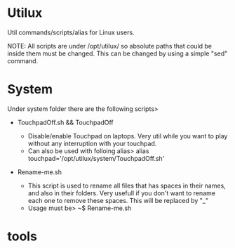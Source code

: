 # Utilux
Util commands/scripts/alias for Linux users.

NOTE: All scripts are under /opt/utilux/ so absolute paths that could be inside them must be changed. This can be changed by using a simple "sed" command.

# System
Under system folder there are the following scripts>

 - TouchpadOff.sh && TouchpadOff
   + Disable/enable Touchpad on laptops. Very util while you want to play without any interruption with your touchpad.
   + Can also be used with folloing alias> alias touchpad='/opt/utilux/system/TouchpadOff.sh'

 - Rename-me.sh
    + This script is used to rename all files that has spaces in their names, and also in their folders. Very usefull if you don't want to rename each one to remove these spaces. This will be replaced by "_"
    + Usage must be> ~$ Rename-me.sh <directoryname>

# tools
